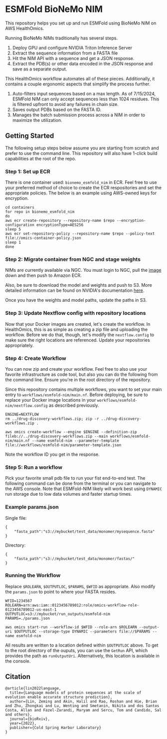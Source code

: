 # ESMFold BioNeMo NIM

This repository helps you set up and run ESMFold using BioNeMo NIM on AWS HealthOmics.

Running BioNeMo NIMs traditionally has several steps.
1. Deploy GPU and configure NVIDIA Triton Inference Server
2. Extract the sequence information from a FASTA file
3. Hit the NIM API with a sequence and get a JSON response.
4. Extract the PDB(s) or other data encoded in the JSON response and save as a separate output.

This HealthOmics workflow automates all of these pieces. Additionally, it contains a couple ergonomic aspects that simplify the process further.
1. Auto-filters input sequences based on a max length. As of 7/15/2024, ESMFold NIM can only accept sequences less than 1024 residues. This is filtered upfront to avoid any failures in chain size.
2. Saves output PDBs based on the FASTA ID.
3. Manages the batch submission process across a NIM in order to maximize the utilization.

## Getting Started

The following setup steps below assume you are starting from scratch and prefer to use the command line. This repository will also have 1-click build capabilities at the root of the repo.

### Step 1: Set up ECR
There is one container used: `bionemo_esmfold_nim` in ECR. Feel free to use your preferred method of choice to create the ECR respositories and set the appropriate policies. The below is an example using AWS-owned keys for encryption.

```
cd containers
for repo in bionemo_esmfold_nim
do
aws ecr create-repository --repository-name $repo --encryption-configuration encryptionType=AES256
sleep 5
aws ecr set-repository-policy --repository-name $repo --policy-text file://omics-container-policy.json
sleep 1
done
```

### Step 2: Migrate container from NGC and stage weights

NIMs are currently available via NGC. You must login to NGC, pull the [image](https://catalog.ngc.nvidia.com/orgs/nvidia/teams/nim/containers/bionemo_esmfold_nim) down and then push to Amazon ECR.

Also, be sure to download the model and weights and push to S3. More detailed information can be found on NVIDIA's documentation [here](https://docs.nvidia.com/ai-enterprise/nim-biology/latest/esmfold.html).

Once you have the weights and model paths, update the paths in S3.


### Step 3: Update Nextflow config with repository locations

Now that your Docker images are created, let's create the workflow. In HealthOmics, this is as simple as creating a zip file and uploading the workflow. Before we do that, though, let's modify the `nextflow.config` to make sure the right locations are referenced. Update your repositories appropriately.

### Step 4: Create Workflow

You can now zip and create your workflow. Feel free to also use your favorite infrastructure as code tool, but also you can do the following from the command line. Ensure you're in the root directory of the repository.

 Since this repository contains multiple workflows, you want to set your main entry to `workflows/esmfold-nim/main.nf`. Before deploying, be sure to replace your Docker image locations in your `workflows/esmfold-nim/nextflow.config` as described previously.

```
ENGINE=NEXTFLOW
rm ../drug-discovery-workflows.zip; zip -r ../drug-discovery-workflows.zip .

aws omics create-workflow --engine $ENGINE --definition-zip fileb://../drug-discovery-workflows.zip --main workflows/esmfold-nim/main.nf --name esmfold-nim --parameter-template file://workflows/esmfold-nim/parameter-template.json
```

Note the workflow ID you get in the response.

### Step 5: Run a workflow
Pick your favorite small pdb file to run your fist end-to-end test. The following command can be done from the terminal or you can navigate to the AWS console. Note that ESMFold-NIM likely will work best using `DYNAMIC` run storage due to low data volumes and faster startup times.

### Example params.json
Single file:
```
{
    "fasta_path":"s3://mybucket/test_data/monomer/mysequence.fasta"
}
```

Directory:
```
{
    "fasta_path":"s3://mybucket/test_data/monomer/fastas/"
}
```

### Running the Workflow

Replace `$ROLEARN`, `$OUTPUTLOC`, `$PARAMS`, `$WFID` as appropriate. Also modify the `params.json` to point to where your FASTA resides.

```
WFID=1234567
ROLEARN=arn:aws:iam::0123456789012:role/omics-workflow-role-0123456789012-us-east-1
OUTPUTLOC=s3://mybucket/run_outputs/esmfold-nim
PARAMS=./params.json

aws omics start-run --workflow-id $WFID --role-arn $ROLEARN --output-uri $OUTPUTLOC --storage-type DYNAMIC --parameters file://$PARAMS --name esmfold-nim
```

All results are written to a location defined within `$OUTPUTLOC` above. To get to the root directory of the ouputs, you can use the `GetRun` API, which provides the path as `runOutputUri`. Alternatively, this location is available in the console.

## Citation
```
@article{lin2022language,
  title={Language models of protein sequences at the scale of evolution enable accurate structure prediction},
  author={Lin, Zeming and Akin, Halil and Rao, Roshan and Hie, Brian and Zhu, Zhongkai and Lu, Wenting and Smetanin, Nikita and dos Santos Costa, Allan and Fazel-Zarandi, Maryam and Sercu, Tom and Candido, Sal and others},
  journal={bioRxiv},
  year={2022},
  publisher={Cold Spring Harbor Laboratory}
}
```
